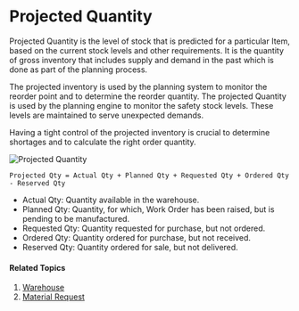 <!-- add-breadcrumbs -->
# Projected Quantity

Projected Quantity is the level of stock that is predicted for a particular
Item, based on the current stock levels and other requirements. It is the
quantity of gross inventory that includes supply and demand in the past which
is done as part of the planning process.

The projected inventory is used by the planning system to monitor the reorder
point and to determine the reorder quantity. The projected Quantity is used by
the planning engine to monitor the safety stock levels. These levels are
maintained to serve unexpected demands.

Having a tight control of the projected inventory is crucial to determine
shortages and to calculate the right order quantity.

<img class="screenshot" alt="Projected Quantity" src="{{docs_base_url}}/assets/img/stock/projected_quantity.png">


`Projected Qty = Actual Qty + Planned Qty + Requested Qty + Ordered Qty - Reserved Qty`

  * Actual Qty: Quantity available in the warehouse.
  * Planned Qty: Quantity, for which, Work Order has been raised, but is pending to be manufactured.
  * Requested Qty: Quantity requested for purchase, but not ordered.
  * Ordered Qty: Quantity ordered for purchase, but not received.
  * Reserved Qty: Quantity ordered for sale, but not delivered.

#### Related Topics
1. [Warehouse](/docs/user/manual/en/stock/warehouse)
1. [Material Request](/docs/user/manual/en/stock/material-request)
